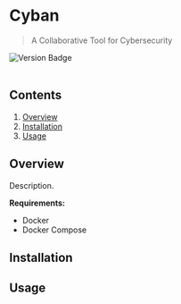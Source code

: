 # Cyban
> A Collaborative Tool for Cybersecurity
<div id="badges" align="left">
  <img src="https://img.shields.io/badge/version-v1.1-blue" alt="Version Badge"/>
</div>
<br>

## Contents
1. [Overview](#overview)
2. [Installation](#installation)
3. [Usage](#usage)

## Overview
Description.

**Requirements:**
* Docker
* Docker Compose

## Installation
## Usage
